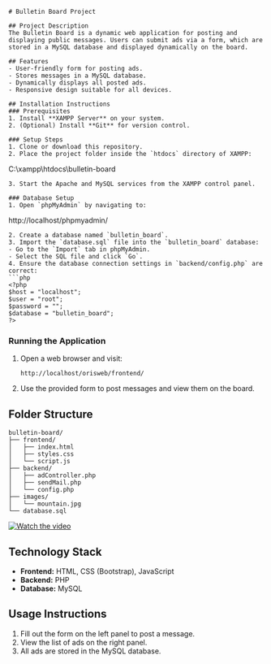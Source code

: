 ```
# Bulletin Board Project

## Project Description
The Bulletin Board is a dynamic web application for posting and displaying public messages. Users can submit ads via a form, which are stored in a MySQL database and displayed dynamically on the board.

## Features
- User-friendly form for posting ads.
- Stores messages in a MySQL database.
- Dynamically displays all posted ads.
- Responsive design suitable for all devices.

## Installation Instructions
### Prerequisites
1. Install **XAMPP Server** on your system.
2. (Optional) Install **Git** for version control.

### Setup Steps
1. Clone or download this repository.
2. Place the project folder inside the `htdocs` directory of XAMPP:
   ```
   C:\xampp\htdocs\bulletin-board
   ```
3. Start the Apache and MySQL services from the XAMPP control panel.

### Database Setup
1. Open `phpMyAdmin` by navigating to:
   ```
   http://localhost/phpmyadmin/
   ```
2. Create a database named `bulletin_board`.
3. Import the `database.sql` file into the `bulletin_board` database:
   - Go to the `Import` tab in phpMyAdmin.
   - Select the SQL file and click `Go`.
4. Ensure the database connection settings in `backend/config.php` are correct:
   ```php
   <?php
   $host = "localhost";
   $user = "root";
   $password = "";
   $database = "bulletin_board";
   ?>
   ```

### Running the Application
1. Open a web browser and visit:
   ```
   http://localhost/orisweb/frontend/
   ```
2. Use the provided form to post messages and view them on the board.

## Folder Structure
```
bulletin-board/
├── frontend/
│   ├── index.html
│   ├── styles.css
│   └── script.js
├── backend/
│   ├── adController.php
│   ├── sendMail.php
│   └── config.php
├── images/
│   └── mountain.jpg
└── database.sql
```
[![Watch the video](https://img.youtube.com/vi/M5KOlWJNKk0/0.jpg)](https://youtu.be/M5KOlWJNKk0)

## Technology Stack
- **Frontend:** HTML, CSS (Bootstrap), JavaScript
- **Backend:** PHP
- **Database:** MySQL

## Usage Instructions
1. Fill out the form on the left panel to post a message.
2. View the list of ads on the right panel.
3. All ads are stored in the MySQL database.


